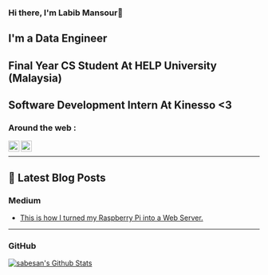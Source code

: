### Hi there, I'm Labib Mansour👋

## I'm a Data Engineer

## Final Year CS Student At HELP University (Malaysia) 

## Software Development Intern At Kinesso <3 


### Around the web :

[<img align="left" alt="Labib | Twitter" width="22px" src="https://cdn.jsdelivr.net/npm/simple-icons@v3/icons/twitter.svg" />](https://twitter.com/mansour_labib)
[<img align="left" alt="Labib | LinkedIn" width="22px" src="https://cdn.jsdelivr.net/npm/simple-icons@v3/icons/linkedin.svg" />](https://www.linkedin.com/in/labib-mansour/)

<br />


---

## 📝 Latest Blog Posts

### Medium

<!-- MEDIUM:START -->

- [This is how I turned my Raspberry Pi into a Web Server.](https://medium.com/theumhack/this-is-how-i-turned-my-raspberry-pi-into-a-web-server-a0f02e7bc3af)

<!-- MEDIUM:END -->

---
### GitHub


<a href="https://github-readme-stats.sabesansathananthan.vercel.app/api?username=Labib123&show_icons=true&hide_border=true&count_private=true&include_all_commits=true&theme=radical">
<img align="center" alt="sabesan's Github Stats" src="https://github-readme-stats.sabesansathananthan.vercel.app/api?username=Labib123&show_icons=true&hide_border=true&count_private=true&include_all_commits=true&theme=radical" /></a>

